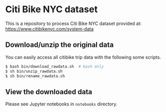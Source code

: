 # Citi Bike NYC dataset

This is a repository to process Citi Bike NYC dataset
provided at:  
https://www.citibikenyc.com/system-data  

## Download/unzip the original data

You can easily access all citibike trip data with the following some scripts.

```sh
$ bash bin/download_rawdata.sh  # bash only
$ sh bin/unzip_rawdata.sh  
$ sh bin/rename_rawdata.sh  
```

## View the downloaded data

Please see Jupyter notebooks in ```notebooks``` directory.
